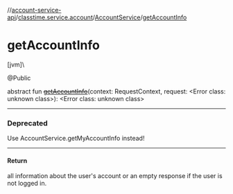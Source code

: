 //[account-service-api](../../../index.md)/[classtime.service.account](../index.md)/[AccountService](index.md)/[getAccountInfo](get-account-info.md)

# getAccountInfo

[jvm]\

@Public

abstract fun [~~getAccountInfo~~](get-account-info.md)(context: RequestContext, request: &lt;Error class: unknown class&gt;): &lt;Error class: unknown class&gt;

---

### Deprecated

Use AccountService.getMyAccountInfo instead!

---

#### Return

all information about the user's account or an empty response if the user is not logged in.
